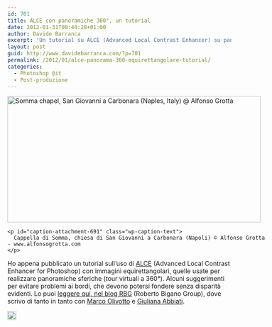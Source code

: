 ```yaml
---
id: 701
title: ALCE con panoramiche 360°, un tutorial
date: 2012-01-31T00:44:28+01:00
author: Davide Barranca
excerpt: 'Un tutorial su ALCE (Advanced Local Contrast Enhancer) su panoramiche 360° - suggerimenti per evitare problemi ai bordi in immagini equirettangolari'
layout: post
guid: http://www.davidebarranca.com/?p=701
permalink: /2012/01/alce-panorama-360-equirettangolare-tutorial/
categories:
  - Photoshop @it
  - Post-produzione
---
```

<div class="pf-content">
  <div id="attachment_691" style="width: 580px" class="wp-caption aligncenter">
    <a href="http://blog.rbg.bigano.com/2012/01/30/alce-and-360-equirectangular-panoramic-images/" target="_blank"><img aria-describedby="caption-attachment-691" class="size-full wp-image-691 " src="http://localhost:8888/wp-content/uploads/2012/01/equirectangular.jpg" alt="Somma chapel, San Giovanni a Carbonara (Naples, Italy) @ Alfonso Grotta" width="570" height="285" srcset="http://localhost:8888/wp-content/uploads/2012/01/equirectangular.jpg 570w, http://localhost:8888/wp-content/uploads/2012/01/equirectangular-150x75.jpg 150w, http://localhost:8888/wp-content/uploads/2012/01/equirectangular-300x150.jpg 300w" sizes="(max-width: 570px) 100vw, 570px" /></a>
    
    <p id="caption-attachment-691" class="wp-caption-text">
      Cappella di Somma, chiesa di San Giovanni a Carbonara (Napoli) © Alfonso Grotta - www.alfonsogrotta.com
    </p>
  </div>
  
  <p>
    Ho appena pubblicato un tutorial sull&#8217;uso di <a title="ALCE - Advanced Local Contrast Enhancer" href="http://www.bigano.com/ALCE" target="_blank">ALCE</a> (Advanced Local Contrast Enhancer for Photoshop) con immagini equirettangolari, quelle usate per realizzare panoramiche sferiche (tour virtuali a 360°). Alcuni suggerimenti per evitare problemi ai bordi, che devono potersi fondere senza disparità evidenti. Lo puoi <a title="ALCE and 360° panoramic images - RBG blog" href="http://blog.rbg.bigano.com/2012/01/30/alce-and-360-equirectangular-panoramic-images/" target="_blank">leggere qui, nel blog RBG</a> (Roberto Bigano Group), dove scrivo di tanto in tanto con <a title="Marco Olivotto" href="http://www.marcoolivotto.com" target="_blank">Marco Olivotto</a> e <a title="Giuly Abbiati" href="http://www.cromaline.net" target="_blank">Giuliana Abbiati</a>.
  </p>
</div>

<!-- Share-Widget Button BEGIN --><a href="javascript:void(0);" myshare\_id="mys\_shareit" myshare\_url="http://localhost:8888/2012/01/alce-panorama-360-equirettangolare-tutorial/" myshare\_title="ALCE con panoramiche 360°, un tutorial" rel="nofollow" onclick=" return false;" style="text-decoration:none; color:#000000; font-size:11px; line-height:20px;"> 

<img src="http://localhost:8888/wp-content/plugins/share-widget/img/share-button-white-small.png" height="20" alt="Share" style="border:0" /> </a> <!-- Share-Widget Button END -->